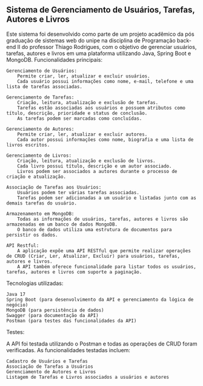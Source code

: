 ## Sistema de Gerenciamento de Usuários, Tarefas, Autores e Livros

Este sistema foi desenvolvido como parte de um projeto acadêmico da pós graduação de sistemas web do unipe na disciplina de Programação back-end II do professor Thiago Rodrigues, com o objetivo de gerenciar usuários, tarefas, autores e livros em uma plataforma utilizando Java, Spring Boot e MongoDB.
Funcionalidades principais:

    Gerenciamento de Usuários:
        Permite criar, ler, atualizar e excluir usuários.
        Cada usuário possui informações como nome, e-mail, telefone e uma lista de tarefas associadas.

    Gerenciamento de Tarefas:
        Criação, leitura, atualização e exclusão de tarefas.
        Tarefas estão associadas aos usuários e possuem atributos como título, descrição, prioridade e status de conclusão.
        As tarefas podem ser marcadas como concluídas.

    Gerenciamento de Autores:
        Permite criar, ler, atualizar e excluir autores.
        Cada autor possui informações como nome, biografia e uma lista de livros escritos.

    Gerenciamento de Livros:
        Criação, leitura, atualização e exclusão de livros.
        Cada livro possui título, descrição e um autor associado.
        Livros podem ser associados a autores durante o processo de criação e atualização.

    Associação de Tarefas aos Usuários:
        Usuários podem ter várias tarefas associadas.
        Tarefas podem ser adicionadas a um usuário e listadas junto com as demais tarefas do usuário.

    Armazenamento em MongoDB:
        Todas as informações de usuários, tarefas, autores e livros são armazenadas em um banco de dados MongoDB.
        O banco de dados utiliza uma estrutura de documentos para persistir os dados.

    API Restful:
        A aplicação expõe uma API RESTful que permite realizar operações de CRUD (Criar, Ler, Atualizar, Excluir) para usuários, tarefas, autores e livros.
        A API também oferece funcionalidade para listar todos os usuários, tarefas, autores e livros com suporte a paginação.

Tecnologias utilizadas:

    Java 17
    Spring Boot (para desenvolvimento da API e gerenciamento da lógica de negócio)
    MongoDB (para persistência de dados)
    Swagger (para documentação da API)
    Postman (para testes das funcionalidades da API)

Testes:

A API foi testada utilizando o Postman e todas as operações de CRUD foram verificadas. As funcionalidades testadas incluem:

    Cadastro de Usuários e Tarefas
    Associação de Tarefas a Usuários
    Gerenciamento de Autores e Livros
    Listagem de Tarefas e Livros associados a usuários e autores
